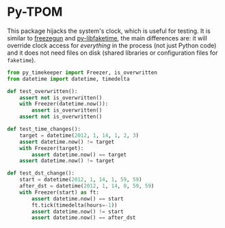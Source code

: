 # Py-TPOM

This package hijacks the system's clock, which is useful for testing. It is similar to [freezegun](https://github.com/spulec/freezegun) and [py-libfaketime](https://github.com/simon-weber/python-libfaketime), the main differences are: it will override clock access for _everything_ in the process (not just Python code) and it does not need files on disk (shared libraries or configuration files for `faketime`).

```python
from py_timekeeper import Freezer, is_overwritten
from datetime import datetime, timedelta

def test_overwritten():
    assert not is_overwritten()
    with Freezer(datetime.now()):
        assert is_overwritten()
    assert not is_overwritten()

def test_time_changes():
    target = datetime(2012, 1, 14, 1, 2, 3)
    assert datetime.now() != target
    with Freezer(target):
        assert datetime.now() == target
    assert datetime.now() != target

def test_dst_change():
    start = datetime(2012, 1, 14, 1, 59, 59)
    after_dst = datetime(2012, 1, 14, 0, 59, 59)
    with Freezer(start) as ft:
        assert datetime.now() == start
        ft.tick(timedelta(hours=-1))
        assert datetime.now() != start
        assert datetime.now() == after_dst
```
